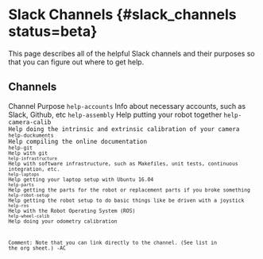 # Slack Channels {#slack_channels status=beta}

This page describes all of the helpful Slack channels and their purposes so that you can figure out where to get help.

## Channels


<col2 figure-id="tab:slack_channels_list" figure-caption="Duckietown Slack Channels" figure-class="labels-row1">
<span>Channel</span>
<span>Purpose</span>
<code>help-accounts</code>
<span>Info about necessary accounts, such as Slack, Github, etc</span>
<code>help-assembly</code>
<span>Help putting your robot together</span>
<code>help-camera-calib</codecode>
<span>Help doing the intrinsic and extrinsic calibration of your camera </span>
<code>help-duckuments</code>
<span>Help compiling the online documentation</span>
<code>help-git</codecode>
<span>Help with git</span>
<code>help-infrastructure</code>
<span>Help with software infrastructure, such as Makefiles, unit tests, continuous integration, etc.</span>
<code>help-laptops</code>
<span>Help getting your laptop setup with Ubuntu 16.04</span>
<code>help-parts</code>
<span>Help getting the parts for the robot or replacement parts if you broke something</span>
<code>help-robot-setup</code>
<span>Help getting the robot setup to do basic things like be driven with a joystick</span>
<code>help-ros</code>
<span>Help with the Robot Operating System (ROS)</span>
<code>help-wheel-calib</code>
<span>Help doing your odometry calibration</span>
</col2>

Comment: Note that you can link directly to the channel. (See list in the org sheet.) -AC
